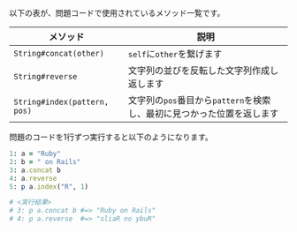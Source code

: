 以下の表が、問題コードで使用されているメソッド一覧です。

| メソッド | 説明
|-|-|
| `String#concat(other)` | `self`に`other`を繋げます |
| `String#reverse` | 文字列の並びを反転した文字列作成し返します |
| `String#index(pattern, pos)` | 文字列の`pos`番目から`pattern`を検索し、最初に見つかった位置を返します |

問題のコードを1行ずつ実行すると以下のようになります。

```ruby
1: a = "Ruby"
2: b = " on Rails"
3: a.concat b
4: a.reverse
5: p a.index("R", 1)

# <実行結果>
# 3: p a.concat b #=> "Ruby on Rails"
# 4: p a.reverse  #=> "sliaR no ybuR"
```

